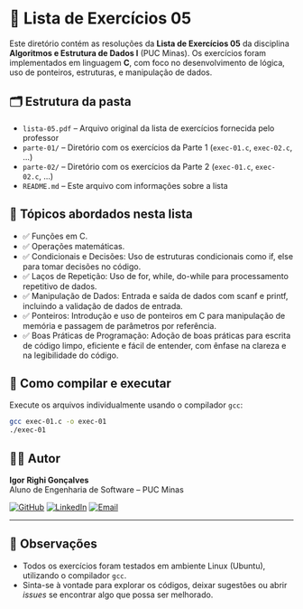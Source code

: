 # 📘 Lista de Exercícios 05

Este diretório contém as resoluções da **Lista de Exercícios 05** da disciplina **Algoritmos e Estrutura de Dados I** (PUC Minas). Os exercícios foram implementados em linguagem **C**, com foco no desenvolvimento de lógica, uso de ponteiros, estruturas, e manipulação de dados.

## 🗂️ Estrutura da pasta

- `lista-05.pdf` – Arquivo original da lista de exercícios fornecida pelo professor  
- `parte-01/` – Diretório com os exercícios da Parte 1 (`exec-01.c`, `exec-02.c`, ...)  
- `parte-02/` – Diretório com os exercícios da Parte 2 (`exec-01.c`, `exec-02.c`, ...)
- `README.md` – Este arquivo com informações sobre a lista

## 📌 Tópicos abordados nesta lista

- ✅ Funções em C.
- ✅ Operações matemáticas.
- ✅ Condicionais e Decisões: Uso de estruturas condicionais como if, else para tomar decisões no código.
- ✅ Laços de Repetição: Uso de for, while, do-while para processamento repetitivo de dados.
- ✅ Manipulação de Dados: Entrada e saída de dados com scanf e printf, incluindo a validação de dados de entrada.
- ✅ Ponteiros: Introdução e uso de ponteiros em C para manipulação de memória e passagem de parâmetros por referência.
- ✅ Boas Práticas de Programação: Adoção de boas práticas para escrita de código limpo, eficiente e fácil de entender, com ênfase na clareza e na legibilidade do código.

## 🧪 Como compilar e executar

Execute os arquivos individualmente usando o compilador `gcc`:

```bash
gcc exec-01.c -o exec-01
./exec-01
```

## 👨‍💻 Autor

**Igor Righi Gonçalves**  
Aluno de Engenharia de Software – PUC Minas  

[![GitHub](https://img.shields.io/badge/GitHub-100000?style=for-the-badge&logo=github&logoColor=white)](https://github.com/righigor) [![LinkedIn](https://img.shields.io/badge/LinkedIn-0077B5?style=for-the-badge&logo=linkedin&logoColor=white)](https://www.linkedin.com/in/igor-righi/) [![Email](https://img.shields.io/badge/Email-D14836?style=for-the-badge&logo=gmail&logoColor=white)](mailto:righigordev@gmail.com)

---

## 📎 Observações

- Todos os exercícios foram testados em ambiente Linux (Ubuntu), utilizando o compilador `gcc`.
- Sinta-se à vontade para explorar os códigos, deixar sugestões ou abrir *issues* se encontrar algo que possa ser melhorado.

